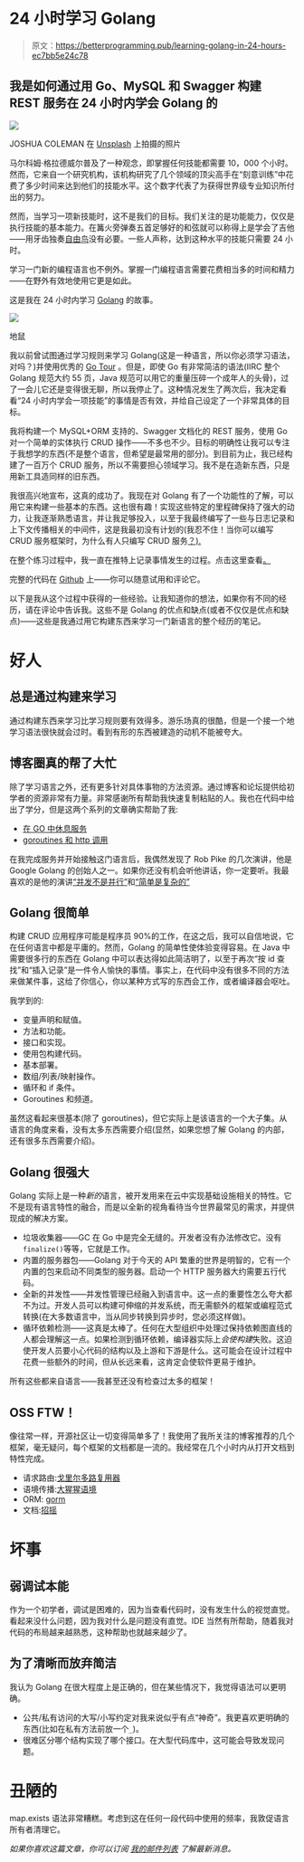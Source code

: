 # 24 小时学习 Golang

> 原文：<https://betterprogramming.pub/learning-golang-in-24-hours-ec7bb5e24c78>

## 我是如何通过用 Go、MySQL 和 Swagger 构建 REST 服务在 24 小时内学会 Golang 的

![](img/1adb9af1a5b408a072d88b266c93ffe9.png)

JOSHUA COLEMAN 在 [Unsplash](https://unsplash.com/s/photos/modernism?utm_source=unsplash&utm_medium=referral&utm_content=creditCopyText) 上拍摄的照片

马尔科姆·格拉德威尔普及了一种观念，即掌握任何技能都需要 10，000 个小时。然而，它来自一个研究机构，该机构研究了几个领域的顶尖高手在“刻意训练”中花费了多少时间来达到他们的技能水平。这个数字代表了为获得世界级专业知识所付出的努力。

然而，当学习一项新技能时，这不是我们的目标。我们关注的是功能能力，仅仅是执行技能的基本能力。在篝火旁弹奏五首足够好的和弦就可以称得上是学会了吉他——用牙齿独奏[自由鸟](https://www.youtube.com/watch?v=kgkYN3QjD5M)没有必要。一些人声称，达到这种水平的技能只需要 24 小时。

学习一门新的编程语言也不例外。掌握一门编程语言需要花费相当多的时间和精力——在野外有效地使用它更是如此。

这是我在 24 小时内学习 [Golang](https://golang.org/) 的故事。

![](img/9b229d6a858556a0723564aca5916395.png)

地鼠

我以前曾试图通过学习规则来学习 Golang(这是一种语言，所以你必须学习语法，对吗？)并使用优秀的 [Go Tour](https://tour.golang.org/welcome/1) 。但是，即使 Go 有非常简洁的语法(IIRC 整个 Golang 规范大约 55 页，Java 规范可以用它的重量压碎一个成年人的头骨)，过了一会儿它还是变得很无聊，所以我停止了。这种情况发生了两次后，我决定看看“24 小时内学会一项技能”的事情是否有效，并给自己设定了一个非常具体的目标。

我将构建一个 MySQL+ORM 支持的、Swagger 文档化的 REST 服务，使用 Go 对一个简单的实体执行 CRUD 操作——不多也不少。目标的明确性让我可以专注于我想学的东西(不是整个语言，但希望是最常用的部分)。到目前为止，我已经构建了一百万个 CRUD 服务，所以不需要担心领域学习。我不是在造新东西，只是用新工具造同样的旧东西。

我很高兴地宣布，这真的成功了。我现在对 Golang 有了一个功能性的了解，可以用它来构建一些基本的东西。这也很有趣！实现这些特定的里程碑保持了强大的动力，让我逐渐熟悉语言，并让我足够投入，以至于我最终编写了一些与日志记录和上下文传播相关的中间件，这是我最初没有计划的(我忍不住！当你可以编写 CRUD 服务框架时，为什么有人只编写 CRUD 服务[？).](https://www.kislayverma.com/post/choosing-a-service-framework-for-your-organization)

在整个练习过程中，我一直在推特上记录事情发生的过程。点击这里查看[。](https://twitter.com/kislayverma/status/1236188176965763077)

完整的代码在 [Github](https://github.com/kislayverma/go-crud) 上——你可以随意试用和评论它。

以下是我从这个过程中获得的一些经验。让我知道你的想法，如果你有不同的经历，请在评论中告诉我。这些不是 Golang 的优点和缺点(或者不仅仅是优点和缺点)——这些是我通过用它构建东西来学习一门新语言的整个经历的笔记。

# 好人

## 总是通过构建来学习

通过构建东西来学习比学习规则要有效得多。游乐场真的很酷，但是一个接一个地学习语法很快就会过时。看到有形的东西被建造的动机不能被夸大。

## 博客圈真的帮了大忙

除了学习语言之外，还有更多针对具体事物的方法资源。通过博客和论坛提供给初学者的资源非常有力量。非常感谢所有帮助我快速复制粘贴的人。我也在代码中给出了学分，但是这两个系列的文章确实帮助了我:

*   [在 GO 中休息服务](https://medium.com/@supun.muthutantrige/lets-go-create-an-awesome-rest-api-in-go-part-ii-c3c9f19377da)
*   [goroutines 和 http 调用](https://medium.com/@gauravsingharoy/asynchronous-programming-with-go-546b96cd50c1)

在我完成服务并开始接触这门语言后，我偶然发现了 Rob Pike 的几次演讲，他是 Google Golang 的创始人之一。如果你还没有机会听他讲话，你一定要听。我最喜欢的是他的演讲[“并发不是并行”](https://www.youtube.com/watch?v=cN_DpYBzKso)和[“简单是复杂的”](https://www.youtube.com/watch?v=rFejpH_tAHM)

## Golang 很简单

构建 CRUD 应用程序可能是程序员 90%的工作，在这之后，我可以自信地说，它在任何语言中都是平庸的。然而，Golang 的简单性使体验变得容易。在 Java 中需要很多行的东西在 Golang 中可以表达得如此简洁明了，以至于再次“按 id 查找”和“插入记录”是一件令人愉快的事情。事实上，在代码中没有很多不同的方法来做某件事，这给了你信心，你以某种方式写的东西会工作，或者编译器会呕吐。

我学到的:

*   变量声明和赋值。
*   方法和功能。
*   接口和实现。
*   使用包构建代码。
*   基本部署。
*   数组/列表/映射操作。
*   循环和 if 条件。
*   Goroutines 和频道。

虽然这看起来很基本(除了 goroutines)，但它实际上是该语言的一个大子集。从语言的角度来看，没有太多东西需要介绍(显然，如果您想了解 Golang 的内部，还有很多东西需要介绍)。

## Golang 很强大

Golang 实际上是一种*新的*语言，被开发用来在云中实现基础设施相关的特性。它不是现有语言特性的融合，而是以全新的视角看待当今世界最常见的需求，并提供现成的解决方案。

*   垃圾收集器——GC 在 Go 中是完全无缝的。开发者没有办法修改它。没有`finalize()`等等，它就是工作。
*   内置的服务器包——Golang 对于今天的 API 繁重的世界是明智的，它有一个内置的包来启动不同类型的服务器。启动一个 HTTP 服务器大约需要五行代码。
*   全新的并发性——并发性管理已经融入到语言中。这一点的重要性怎么夸大都不为过。开发人员可以构建可伸缩的并发系统，而无需额外的框架或编程范式转换(在大多数语言中，当从同步转换到异步时，您必须这样做)。
*   循环依赖检测——这真是太棒了。任何在大型组织中处理过保持依赖图直线的人都会理解这一点。如果检测到循环依赖，编译器实际上*会使构建*失败。这迫使开发人员要小心代码的结构以及上游和下游是什么。这可能会在设计过程中花费一些额外的时间，但从长远来看，这肯定会使软件更易于维护。

所有这些都来自语言——我甚至还没有检查过太多的框架！

## OSS FTW！

像往常一样，开源社区让一切变得简单多了！我使用了我所关注的博客推荐的几个框架，毫无疑问，每个框架的文档都是一流的。我经常在几个小时内从打开文档到特性完成。

*   请求路由:[戈里尔多路复用器](http://www.gorillatoolkit.org/pkg/mux)
*   语境传播:[大猩猩语境](https://www.gorillatoolkit.org/pkg/context)
*   ORM: [gorm](http://gorm.io/)
*   文档:[招摇](https://github.com/go-swagger/go-swagger)

# 坏事

## 弱调试本能

作为一个初学者，调试是困难的，因为当查看代码时，没有发生什么的视觉直觉。看起来没什么问题，因为我对什么是问题没有直觉。IDE 当然有所帮助，随着我对代码的布局越来越熟悉，这种帮助也就越来越少了。

## 为了清晰而放弃简洁

我认为 Golang 在很大程度上是正确的，但在某些情况下，我觉得语法可以更明确。

*   公共/私有访问的大写/小写约定对我来说似乎有点“神奇”。我更喜欢更明确的东西(比如在私有方法前放一个`_`)。
*   很难区分哪个结构实现了哪个接口。在大型代码库中，这可能会导致发现问题。

# 丑陋的

map.exists 语法非常糟糕。考虑到这在任何一段代码中使用的频率，我敦促语言所有者清理它。

*如果你喜欢这篇文章，你可以订阅* [*我的邮件列表*](https://www.kislayverma.com/) *了解最新消息。*